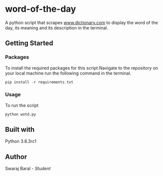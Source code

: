 # word-of-the-day
A python script that scrapes www.dictionary.com to display the word of the day, its meaning and its description in the terminal.

## Getting Started
### Packages
To install the required packages for this script.Navigate to the repository on your local machine run the following command in the terminal.
```python
pip install -r requirements.txt
```
### Usage
To run the script
```python
python wotd.py
```

## Built with
Python 3.8.3rc1

## Author
Swaraj Baral - *Student*
